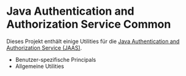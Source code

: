 # Java Authentication and Authorization Service Common
Dieses Projekt enthält einige Utilities für die [Java Authentication and Authorization Service (JAAS)](http://docs.oracle.com/javase/7/docs/technotes/guides/security/jaas/JAASRefGuide.html).

* Benutzer-spezifische Principals
* Allgemeine Utilities
